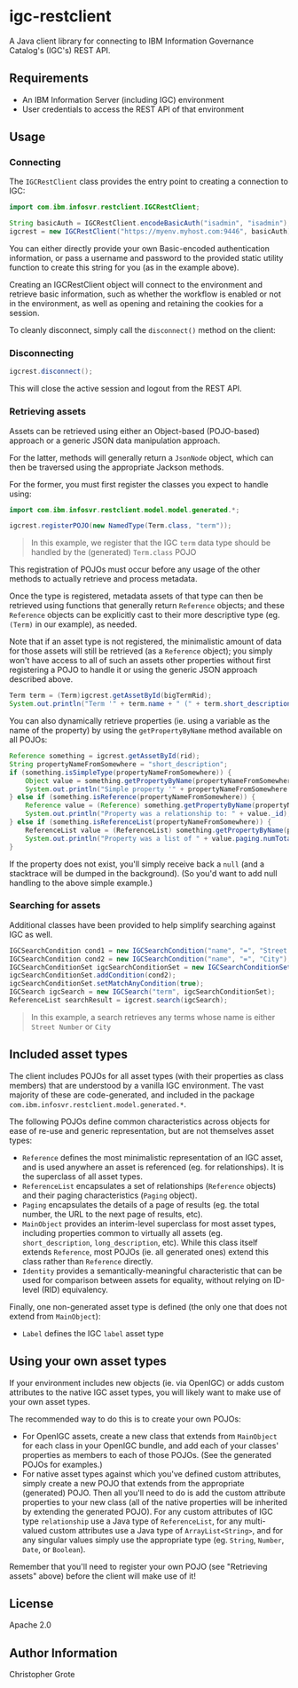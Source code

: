 # igc-restclient

A Java client library for connecting to IBM Information Governance Catalog's (IGC's) REST API.

## Requirements

- An IBM Information Server (including IGC) environment
- User credentials to access the REST API of that environment

## Usage

### Connecting

The `IGCRestClient` class provides the entry point to creating a connection to IGC:

```java
import com.ibm.infosvr.restclient.IGCRestClient;

String basicAuth = IGCRestClient.encodeBasicAuth("isadmin", "isadmin");
igcrest = new IGCRestClient("https://myenv.myhost.com:9446", basicAuth);
```

You can either directly provide your own Basic-encoded authentication information, or pass a username and password to the provided static utility function to create this string for you (as in the example above).

Creating an IGCRestClient object will connect to the environment and retrieve basic information, such as whether the workflow is enabled or not in the environment, as well as opening and retaining the cookies for a session.

To cleanly disconnect, simply call the `disconnect()` method on the client:

### Disconnecting

```java
igcrest.disconnect();
```

This will close the active session and logout from the REST API.

### Retrieving assets

Assets can be retrieved using either an Object-based (POJO-based) approach or a generic JSON data manipulation approach.

For the latter, methods will generally return a `JsonNode` object, which can then be traversed using the appropriate Jackson methods.

For the former, you must first register the classes you expect to handle using:

```java
import com.ibm.infosvr.restclient.model.model.generated.*;

igcrest.registerPOJO(new NamedType(Term.class, "term"));
```

> In this example, we register that the IGC `term` data type should be handled by the (generated) `Term.class` POJO

This registration of POJOs must occur before any usage of the other methods to actually retrieve and process metadata.

Once the type is registered, metadata assets of that type can then be retrieved using functions that generally return `Reference` objects; and these `Reference` objects can be explicitly cast to their more descriptive type (eg. `(Term)` in our example), as needed.

Note that if an asset type is not registered, the minimalistic amount of data for those assets will still be retrieved (as a `Reference` object); you simply won't have access to all of such an assets other properties without first registering a POJO to handle it or using the generic JSON approach described above.

```java
Term term = (Term)igcrest.getAssetById(bigTermRid);
System.out.println("Term '" + term.name + " (" + term.short_description + ")' has the following assigned assets: " + term.assigned_assets);
```

You can also dynamically retrieve properties (ie. using a variable as the name of the property) by using the `getPropertyByName` method available on all POJOs:

```java
Reference something = igcrest.getAssetById(rid);
String propertyNameFromSomewhere = "short_description";
if (something.isSimpleType(propertyNameFromSomewhere)) {
    Object value = something.getPropertyByName(propertyNameFromSomewhere);
    System.out.println("Simple property '" + propertyNameFromSomewhere + "' = " + value);
} else if (something.isReference(propertyNameFromSomewhere)) {
    Reference value = (Reference) something.getPropertyByName(propertyNameFromSomewhere);
    System.out.println("Property was a relationship to: " + value._id);
} else if (something.isReferenceList(propertyNameFromSomewhere)) {
    ReferenceList value = (ReferenceList) something.getPropertyByName(propertyNameFromSomewhere);
    System.out.println("Property was a list of " + value.paging.numTotal + " total relationships.");
}
```

If the property does not exist, you'll simply receive back a `null` (and a stacktrace will be dumped in the background). (So you'd want to add null handling to the above simple example.)

### Searching for assets

Additional classes have been provided to help simplify searching against IGC as well.

```java
IGCSearchCondition cond1 = new IGCSearchCondition("name", "=", "Street Number");
IGCSearchCondition cond2 = new IGCSearchCondition("name", "=", "City");
IGCSearchConditionSet igcSearchConditionSet = new IGCSearchConditionSet(cond1);
igcSearchConditionSet.addCondition(cond2);
igcSearchConditionSet.setMatchAnyCondition(true);
IGCSearch igcSearch = new IGCSearch("term", igcSearchConditionSet);
ReferenceList searchResult = igcrest.search(igcSearch);
```

> In this example, a search retrieves any terms whose name is either `Street Number` or `City`

## Included asset types

The client includes POJOs for all asset types (with their properties as class members) that are understood by a vanilla IGC environment. The vast majority of these are code-generated, and included in the package `com.ibm.infosvr.restclient.model.generated.*`.

The following POJOs define common characteristics across objects for ease of re-use and generic representation, but are not themselves asset types:

- `Reference` defines the most minimalistic representation of an IGC asset, and is used anywhere an asset is referenced (eg. for relationships). It is the superclass of all asset types.
- `ReferenceList` encapsulates a set of relationships (`Reference` objects) and their paging characteristics (`Paging` object).
- `Paging` encapsulates the details of a page of results (eg. the total number, the URL to the next page of results, etc).
- `MainObject` provides an interim-level superclass for most asset types, including properties common to virtually all assets (eg. `short_description`, `long_description`, etc). While this class itself extends `Reference`, most POJOs (ie. all generated ones) extend this class rather than `Reference` directly.
- `Identity` provides a semantically-meaningful characteristic that can be used for comparison between assets for equality, without relying on ID-level (RID) equivalency.

Finally, one non-generated asset type is defined (the only one that does not extend from `MainObject`):

- `Label` defines the IGC `label` asset type

## Using your own asset types

If your environment includes new objects (ie. via OpenIGC) or adds custom attributes to the native IGC asset types, you will likely want to make use of your own asset types.

The recommended way to do this is to create your own POJOs:

- For OpenIGC assets, create a new class that extends from `MainObject` for each class in your OpenIGC bundle, and add each of your classes' properties as members to each of those POJOs. (See the generated POJOs for examples.)
- For native asset types against which you've defined custom attributes, simply create a new POJO that extends from the appropriate (generated) POJO. Then all you'll need to do is add the custom attribute properties to your new class (all of the native properties will be inherited by extending the generated POJO). For any custom attributes of IGC type `relationship` use a Java type of `ReferenceList`, for any multi-valued custom attributes use a Java type of `ArrayList<String>`, and for any singular values simply use the appropriate type (eg. `String`, `Number`, `Date`, or `Boolean`).

Remember that you'll need to register your own POJO (see "Retrieving assets" above) before the client will make use of it!

## License

Apache 2.0

## Author Information

Christopher Grote

